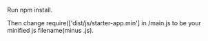 Run npm install.

Then change require(['dist/js/starter-app.min'] in /main.js to be your minified js filename(minus .js).
